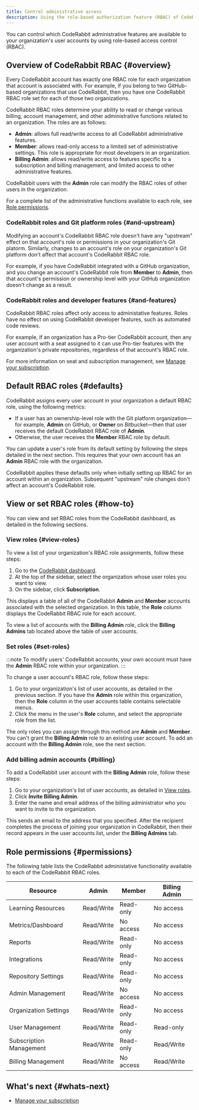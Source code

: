 ```yaml
---
title: Control administrative access
description: Using the role-based authorization feature (RBAC) of CodeRabbit
---
```


You can control which CodeRabbit
administrative features are available to your organization's user accounts by using
role-based access control (RBAC).

## Overview of CodeRabbit RBAC {#overview}

Every CodeRabbit account has exactly one RBAC role for each organization
that account is associated with.
For example, if you belong to two GitHub-based organizations that use
CodeRabbit, then you have one CodeRabbit RBAC role set for each of those two
organizations.

CodeRabbit RBAC roles determine your ability to read or change various
billing, account management, and other administrative functions related to
an organization. The roles are as follows:

- **Admin**: allows full read/write access to all CodeRabbit administrative features.
- **Member**: allows read-only access to a limited set of administrative settings. This role
  is appropriate for most developers in an organization.
- **Billing Admin**: allows read/write access to features specific
  to a subscription and billing management, and limited access to other administrative features.

CodeRabbit users with the **Admin** role can modify the RBAC roles of other users in the
organization.

For a complete list of the administrative functions available to each role, see
[Role permissions](#permissions).

### CodeRabbit roles and Git platform roles {#and-upstream}

Modifying an account's CodeRabbit RBAC role doesn't have any "upstream"
effect on that account's role or permissions in your organization's Git platorm.
Similarly, changes to an account's role on your organization's Git platform don't
affect that account's CodeRabbit RBAC role.

For example, if you have CodeRabbit integrated with a GitHub organization, and you change an account's CodeRabbit role from **Member** to **Admin**, then that account's
permission or ownership level with your GitHub organization doesn't change as a result.

### CodeRabbit roles and developer features {#and-features}

CodeRabbit RBAC roles affect only access to administative features. Roles have no effect on using CodeRabbit developer features, such as automated code reviews.

For example, if an organization has a Pro-tier
CodeRabbit account, then any user account with a seat assigned to it can use Pro-tier features with the organization's private repositories, regardless of that account's RBAC role.

For more information on seat and subscription management, see [Manage your subscription](/getting-started/subscription-management).

## Default RBAC roles {#defaults}

CodeRabbit assigns every user account in your organization a default RBAC role,
using the following metrics:

- If a user has an ownership-level role with the Git platform organization—for example,
  **Admin** on GitHub, or **Owner** on Bitbucket—then that user receives the default
  CodeRabbit RBAC role of **Admin**.
- Otherwise, the user receives the **Member** RBAC role by default.

You can update a user's role from its default setting by following the steps detailed in the next section. This requires that your own account
has an **Admin** RBAC role with the organization.

CodeRabbit applies these defaults only when initially setting up RBAC for an
account within an organization. Subsequent "upstream" role changes don't affect
an account's CodeRabbit role.

## View or set RBAC roles {#how-to}

You can view and set RBAC roles from the CodeRabbit dashboard, as detailed in the
following sections.

### View roles {#view-roles}

To view a list of your organization's RBAC role assignments, follow these steps:

1. Go to the [CodeRabbit dashboard](https://app.coderabbit.ai/settings/repositories).
1. At the top of the sidebar, select the organization whose user roles you want to view.
1. On the sidebar, click **Subscription**.

This displays a table of all of the CodeRabbit **Admin** and **Member** accounts associated with the selected
organization. In this table, the **Role** column displays the CodeRabbit RBAC role for
each account.

To view a list of accounts with the **Billing Admin** role, click the **Billing Admins** tab located above the table of user accounts.

### Set roles {#set-roles}

:::note
To modify users' CodeRabbit accounts, your own account must have the **Admin** RBAC role within your organization.
:::

To change a user account's RBAC role, follow these steps:

1. Go to your organization's list of user accounts, as detailed in the previous section.
   If you have the **Admin** role within this organization, then the **Role** column in the user accounts table contains selectable menus.
1. Click the menu in the user's **Role** column, and select the appropriate role from
   the list.

The only roles you can assign through this method are **Admin** and **Member**.
You can't grant the **Billing Admin** role to an existing user account. To add an account with the **Billing Admin** role, see the next section.

### Add billing admin accounts {#billing}

To add a CodeRabbit user account with the **Billing Admin** role, follow these steps:

1. Go to your organization's list of user accounts, as detailed in [View roles](#view-roles).
1. Click **Invite Billing Admin**.
1. Enter the name and email address of the billing administrator who you want to invite to the organization.

This sends an email to the address that you specified. After the recipient completes the process of joining your organization in CodeRabbit, then their record appears in the user accounts list, under the **Billing Admins** tab.

## Role permissions {#permissions}

The following table lists the CodeRabbit administative functionality
available to each of the CodeRabbit RBAC roles.

| Resource                | Admin      | Member    | Billing Admin |
| ----------------------- | ---------- | --------- | ------------- |
| Learning Resources      | Read/Write | Read-only | No access     |
| Metrics/Dashboard       | Read/Write | No access | No access     |
| Reports                 | Read/Write | Read-only | No access     |
| Integrations            | Read/Write | Read-only | No access     |
| Repository Settings     | Read/Write | Read-only | No access     |
| Admin Management        | Read/Write | No access | No access     |
| Organization Settings   | Read/Write | Read-only | No access     |
| User Management         | Read/Write | Read-only | Read-only     |
| Subscription Management | Read/Write | Read-only | Read/Write    |
| Billing Management      | Read/Write | No access | Read/Write    |

## What's next {#whats-next}

- [Manage your subscription](/getting-started/subscription-management)
